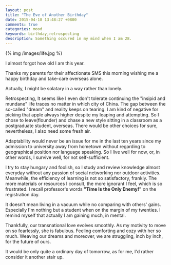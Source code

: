```yaml
---
layout: post
title: "The Eve of Another Birthday"
date: 2015-04-18 13:48:27 +0800
comments: true
categories: mood
keywords: birthday,retrospecting
description: Something occured in my mind when I am 28.
---
```

{% img /images/life.jpg %}

I almost forgot how old I am this year.  
  
Thanks my parents for their affectionate SMS this morning wishing me a happy birthday and take-care overseas alone. 
  
Actually, I might be solatary in a way rather than lonely.<!--more-->   
  
Retrospecting, It seems like I even don't tolerate continuing the "insipid and mundane" life traces no matter in which city of China. The gap between the so-called "dream" and reality keeps on tearing. I am kind of negative for picking that apple always higher despite my leaping and attempting. So I chose to leave(flounder) and chase a new style sitting in a classroom as a postgraduate student, overseas. There would be other choices for sure, nevertheless, I also need some fresh air.   
  
Adaptability would never be an issue for me in the last ten years since my admission to university away from hometown without regarding to geographical position nor language speaking. So I live well for now, or, in other words, I survive well, for not self-sufficient.  
  
I try to stay hungary and foolish, so I study and review knowledge almost everyday without any passion of social networking nor outdoor activities. Meanwhile, the efficiency of learning is not so satisfactory, frankly. The more materials or resources I consult, the more ignorant I feel, which is so frustrated. I recall professor's words **"Time Is the Only Enemy!"** on the registration day.  
  
It doesn't mean living in a vacuum while no comparing with others' gains. Especially I'm nothing but a student when on the margin of my twenties. I remind myself that actually I am gaining much, in mental.  
  
Thankfully, our transnational love evolves smoothly. As my motivity to move on so fearlessly, she is fabulous. Feeling comforting and cozy with her so much. Weaving our dreams and moreover, we are struggling, inch by inch, for the future of ours.  
  
It would be only quite a ordinary day of tomorrow, as for me, I'd rather consider it another stair up.